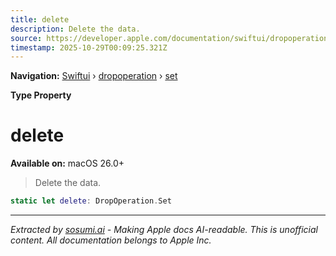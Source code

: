 ```yaml
---
title: delete
description: Delete the data.
source: https://developer.apple.com/documentation/swiftui/dropoperation/set/delete
timestamp: 2025-10-29T00:09:25.321Z
---
```


**Navigation:** [Swiftui](/documentation/swiftui) › [dropoperation](/documentation/swiftui/dropoperation) › [set](/documentation/swiftui/dropoperation/set)

**Type Property**

# delete

**Available on:** macOS 26.0+

> Delete the data.

```swift
static let delete: DropOperation.Set
```

---

*Extracted by [sosumi.ai](https://sosumi.ai) - Making Apple docs AI-readable.*
*This is unofficial content. All documentation belongs to Apple Inc.*
